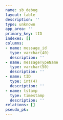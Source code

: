 ```yaml
---
name: sb_debug
layout: table
description: ''
type: unknown
app_area: ''
primary_key: tID
indexes: []
columns:
- name: message_id
  type: varchar(40)
  description: ''
- name: messageTypeName
  type: varchar(50)
  description: ''
- name: tID
  type: int(4)
  description: ''
- name: tstamp
  type: timestamp
  description: ''
relations: []
pseudo_pk: 
---
```



